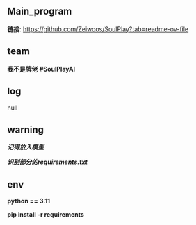 ## Main_program
__链接__: https://github.com/Zeiwoos/SoulPlay?tab=readme-ov-file

## team
__我不是牌佬__
__#SoulPlayAI__

## log

null

## warning

___记得放入模型___

___识别部分的requirements.txt___

## env

__python == 3.11__

__pip install -r requirements__
